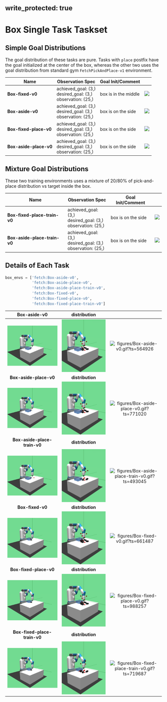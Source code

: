 
write_protected: true
---

# Box Single Task Taskset

## Simple Goal Distributions

The goal distribution of these tasks are pure. Tasks with `place` postfix have the goal
initialized at the center of the box, whereas the other two uses the goal distribution
from standard gym `FetchPickAndPlace-v1` environment.

| Name                     | Observation Spec                      | Goal Init/Comment     |                                |
| -----------------        | ----------------                      | -------               | ------                         |
| **Box-fixed-v0**         | achieved_goal: (3,)<br>desired_goal: (3,)<br>observation: (25,)        | box is in the middle  | ![](figures/Box-fixed-v0.gif)  |
| **Box-aside-v0**         | achieved_goal: (3,)<br>desired_goal: (3,)<br>observation: (25,)        | box is on the side    | ![](figures/Box-aside-v0.gif)  |
| **Box-fixed-place-v0**   | achieved_goal: (3,)<br>desired_goal: (3,)<br>observation: (25,)  | box is on the side    | ![](figures/Box-fixed-place-v0.gif)        |
| **Box-aside-place-v0**   | achieved_goal: (3,)<br>desired_goal: (3,)<br>observation: (25,)  | box is on the side    | ![](figures/Box-aside-place-v0.gif)        |
                                                                                                                                                   
## Mixture Goal Distributions

These two training environments uses a mixture of 20/80% of pick-and-place distribution vs target inside the box.

| Name                         | Observation Spec                            | Goal Init/Comment     |                                            |
| -----------------            | ----------------                            | -------               | ------                                     |
| **Box-fixed-place-train-v0** | achieved_goal: (3,)<br>desired_goal: (3,)<br>observation: (25,)  | box is on the side    | ![](figures/Box-fixed-place-train-v0.gif)  |
| **Box-aside-place-train-v0** | achieved_goal: (3,)<br>desired_goal: (3,)<br>observation: (25,)  | box is on the side    | ![](figures/Box-aside-place-train-v0.gif)  |

## Details of Each Task

```python
box_envs = ['fetch:Box-aside-v0',
            'fetch:Box-aside-place-v0',
            'fetch:Box-aside-place-train-v0',
            'fetch:Box-fixed-v0',
            'fetch:Box-fixed-place-v0',
            'fetch:Box-fixed-place-train-v0']
```
| **Box-aside-v0** | **distribution** |   |
|:----------------:|:----------------:|:-:|
| ![figures/Box-aside-v0_init.png?ts=633888](figures/Box-aside-v0_init.png?ts=633888) | ![figures/Box-aside-v0_reset.png?ts=771788](figures/Box-aside-v0_reset.png?ts=771788) | ![figures/Box-aside-v0.gif?ts=564926](figures/Box-aside-v0.gif?ts=564926) |
| **Box-aside-place-v0** | **distribution** |   |
| ![figures/Box-aside-place-v0_init.png?ts=935533](figures/Box-aside-place-v0_init.png?ts=935533) | ![figures/Box-aside-place-v0_reset.png?ts=077962](figures/Box-aside-place-v0_reset.png?ts=077962) | ![figures/Box-aside-place-v0.gif?ts=771020](figures/Box-aside-place-v0.gif?ts=771020) |
| **Box-aside-place-train-v0** | **distribution** |   |
| ![figures/Box-aside-place-train-v0_init.png?ts=333087](figures/Box-aside-place-train-v0_init.png?ts=333087) | ![figures/Box-aside-place-train-v0_reset.png?ts=480236](figures/Box-aside-place-train-v0_reset.png?ts=480236) | ![figures/Box-aside-place-train-v0.gif?ts=493045](figures/Box-aside-place-train-v0.gif?ts=493045) |
| **Box-fixed-v0** | **distribution** |   |
| ![figures/Box-fixed-v0_init.png?ts=855975](figures/Box-fixed-v0_init.png?ts=855975) | ![figures/Box-fixed-v0_reset.png?ts=973603](figures/Box-fixed-v0_reset.png?ts=973603) | ![figures/Box-fixed-v0.gif?ts=661487](figures/Box-fixed-v0.gif?ts=661487) |
| **Box-fixed-place-v0** | **distribution** |   |
| ![figures/Box-fixed-place-v0_init.png?ts=023976](figures/Box-fixed-place-v0_init.png?ts=023976) | ![figures/Box-fixed-place-v0_reset.png?ts=176225](figures/Box-fixed-place-v0_reset.png?ts=176225) | ![figures/Box-fixed-place-v0.gif?ts=988257](figures/Box-fixed-place-v0.gif?ts=988257) |
| **Box-fixed-place-train-v0** | **distribution** |   |
| ![figures/Box-fixed-place-train-v0_init.png?ts=601948](figures/Box-fixed-place-train-v0_init.png?ts=601948) | ![figures/Box-fixed-place-train-v0_reset.png?ts=769822](figures/Box-fixed-place-train-v0_reset.png?ts=769822) | ![figures/Box-fixed-place-train-v0.gif?ts=719687](figures/Box-fixed-place-train-v0.gif?ts=719687) |
